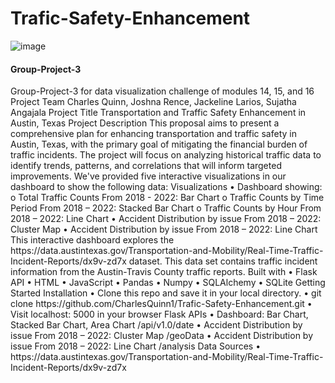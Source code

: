 # Trafic-Safety-Enhancement

![image](https://github.com/CharlesQuinn1/Trafic-Safety-Enhancement/assets/128498023/6872df50-b51c-4d7e-b86f-9a6a37aad3a1)

<h4>Group-Project-3</h4>
Group-Project-3 for data visualization challenge of modules 14, 15, and 16
Project Team
Charles Quinn, Joshna Rence, Jackeline Larios, Sujatha Angajala
Project Title
Transportation and Traffic Safety Enhancement in Austin, Texas
Project Description
This proposal aims to present a comprehensive plan for enhancing transportation and traffic safety in Austin, Texas, with the primary goal of mitigating the financial burden of traffic incidents. The project will focus on analyzing historical traffic data to identify trends, patterns, and correlations that will inform targeted improvements.
We've provided five interactive visualizations in our dashboard to show the following data:
Visualizations
•	Dashboard showing:
o	Total Traffic Counts From 2018 - 2022: Bar Chart
o	Traffic Counts by Time Period From 2018 – 2022: Stacked Bar Chart
o	Traffic Counts by Hour From 2018 – 2022: Line Chart
•	Accident Distribution by issue From 2018 – 2022: Cluster Map
•	Accident Distribution by issue From 2018 – 2022: Line Chart
This interactive dashboard explores the https://data.austintexas.gov/Transportation-and-Mobility/Real-Time-Traffic-Incident-Reports/dx9v-zd7x dataset. This data set contains traffic incident information from the Austin-Travis County traffic reports.
Built with
•	Flask API
•	HTML
•	JavaScript
•	Pandas
•	Numpy
•	SQLAlchemy
•	SQLite
Getting Started
Installation
•	Clone this repo and save it in your local directory.
•	git clone https://github.com/CharlesQuinn1/Trafic-Safety-Enhancement.git
•	Visit localhost: 5000 in your browser
Flask APIs
•	Dashboard: Bar Chart, Stacked Bar Chart, Area Chart /api/v1.0/date
•	Accident Distribution by issue From 2018 – 2022: Cluster Map /geoData
•	Accident Distribution by issue From 2018 – 2022: Line Chart /analysis
Data Sources
•	https://data.austintexas.gov/Transportation-and-Mobility/Real-Time-Traffic-Incident-Reports/dx9v-zd7x
